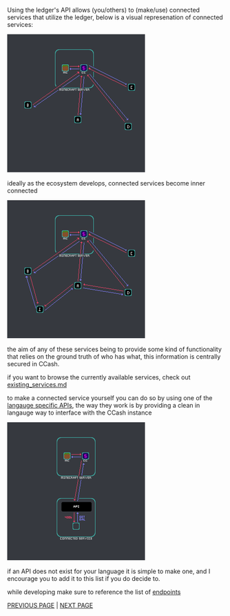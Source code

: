 Using the ledger's API allows (you/others) to (make/use) connected services that utilize the ledger, below is a visual represenation of connected services:

![image](connected_a.png)

ideally as the ecosystem develops, connected services become inner connected

![image](connected_b.png)

the aim of any of these services being to provide some kind of functionality that relies on the ground truth of who has what, this information is centrally secured in CCash.

if you want to browse the currently available services, check out [existing_services.md](../existing_services.md)

to make a connected service yourself you can do so by using one of the [langauge specific APIs](APIs.md), the way they work is by providing a clean in langauge way to interface with the CCash instance

![image](connected_c.png)

if an API does not exist for your language it is simple to make one, and I encourage you to add it to this list if you do decide to.

while developing make sure to reference the list of [endpoints](endpoints.md)

[PREVIOUS PAGE](../../idea.md) | [NEXT PAGE](APIs.md)